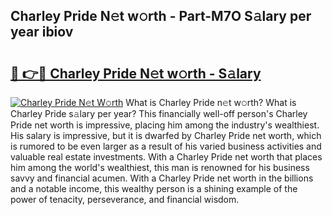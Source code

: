 ## Charley Pride N𝚎t w𝚘rth - Part-M7O S𝚊lary per year ibiov

# <h2><a href="http://gc1z56x.nevu.top/?p=Charley+Pride">🔗 👉🔴 Charley Pride N𝚎t w𝚘rth - S𝚊lary</a></h2>

[![Charley Pride N𝚎t W𝚘rth](https://i.imgur.com/Oavwk0R.jpeg)](http://gc1z56x.nevu.top/?p=Charley+Pride)
What is Charley Pride n𝚎t w𝚘rth? What is Charley Pride s𝚊lary per year?
This financially well-off person's Charley Pride net worth is impressive, placing him among the industry's wealthiest. His salary is impressive, but it is dwarfed by Charley Pride net worth, which is rumored to be even larger as a result of his varied business activities and valuable real estate investments. With a Charley Pride net worth that places him among the world's wealthiest, this man is renowned for his business savvy and financial acumen. With a Charley Pride net worth in the billions and a notable income, this wealthy person is a shining example of the power of tenacity, perseverance, and financial wisdom.
